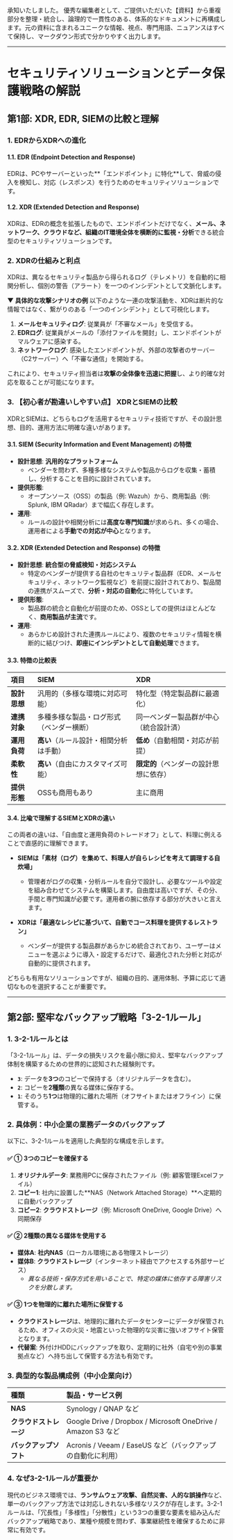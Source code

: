 承知いたしました。
優秀な編集者として、ご提供いただいた【資料】から重複部分を整理・統合し、論理的で一貫性のある、体系的なドキュメントに再構成します。元の資料に含まれるユニークな情報、視点、専門用語、ニュアンスはすべて保持し、マークダウン形式で分かりやすく出力します。

***

# セキュリティソリューションとデータ保護戦略の解説

## 第1部: XDR, EDR, SIEMの比較と理解

### 1. EDRからXDRへの進化

#### 1.1. EDR (Endpoint Detection and Response)
EDRは、PCやサーバーといった**「エンドポイント」に特化**して、脅威の侵入を検知し、対応（レスポンス）を行うためのセキュリティソリューションです。

#### 1.2. XDR (Extended Detection and Response)
XDRは、EDRの概念を拡張したもので、エンドポイントだけでなく、**メール、ネットワーク、クラウドなど、組織のIT環境全体を横断的に監視・分析**できる統合型のセキュリティソリューションです。

### 2. XDRの仕組みと利点

XDRは、異なるセキュリティ製品から得られるログ（テレメトリ）を自動的に相関分析し、個別の警告（アラート）を一つのインシデントとして文脈化します。

**▼ 具体的な攻撃シナリオの例**
以下のような一連の攻撃活動を、XDRは断片的な情報ではなく、繋がりのある「一つのインシデント」として可視化します。

1.  **メールセキュリティログ**: 従業員が「不審なメール」を受信する。
2.  **EDRログ**: 従業員がメールの「添付ファイルを開封」し、エンドポイントがマルウェアに感染する。
3.  **ネットワークログ**: 感染したエンドポイントが、外部の攻撃者のサーバー（C2サーバー）へ「不審な通信」を開始する。

これにより、セキュリティ担当者は**攻撃の全体像を迅速に把握**し、より的確な対応を取ることが可能になります。

### 3. 【初心者が勘違いしやすい点】 XDRとSIEMの比較

XDRとSIEMは、どちらもログを活用するセキュリティ技術ですが、その設計思想、目的、運用方法に明確な違いがあります。

#### 3.1. SIEM (Security Information and Event Management) の特徴
*   **設計思想**: **汎用的なプラットフォーム**
    *   ベンダーを問わず、多種多様なシステムや製品からログを収集・蓄積し、分析することを目的に設計されています。
*   **提供形態**:
    *   オープンソース（OSS）の製品（例: Wazuh）から、商用製品（例: Splunk, IBM QRadar）まで幅広く存在します。
*   **運用**:
    *   ルールの設計や相関分析には**高度な専門知識**が求められ、多くの場合、運用者による**手動での対応が中心**となります。

#### 3.2. XDR (Extended Detection and Response) の特徴
*   **設計思想**: **統合型の脅威検知・対応システム**
    *   特定のベンダーが提供する自社のセキュリティ製品群（EDR、メールセキュリティ、ネットワーク監視など）を前提に設計されており、製品間の連携がスムーズで、**分析・対応の自動化**に特化しています。
*   **提供形態**:
    *   製品群の統合と自動化が前提のため、OSSとしての提供はほとんどなく、**商用製品が主流**です。
*   **運用**:
    *   あらかじめ設計された連携ルールにより、複数のセキュリティ情報を横断的に結びつけ、**即座にインシデントとして自動処理**できます。

#### 3.3. 特徴の比較表

| 項目 | SIEM | XDR |
|:---|:---|:---|
| **設計思想** | 汎用的（多様な環境に対応可能） | 特化型（特定製品群に最適化） |
| **連携対象** | 多種多様な製品・ログ形式（ベンダー横断） | 同一ベンダー製品群が中心（統合設計済） |
| **運用負荷** | **高い**（ルール設計・相関分析は手動） | **低め**（自動相関・対応が前提） |
| **柔軟性** | **高い**（自由にカスタマイズ可能） | **限定的**（ベンダーの設計思想に依存） |
| **提供形態** | OSSも商用もあり | 主に商用 |

#### 3.4. 比喩で理解するSIEMとXDRの違い
この両者の違いは、「自由度と運用負荷のトレードオフ」として、料理に例えることで直感的に理解できます。

*   **SIEMは「素材（ログ）を集めて、料理人が自らレシピを考えて調理する自炊場」**
    *   管理者がログの収集・分析ルールを自分で設計し、必要なツールや設定を組み合わせてシステムを構築します。自由度は高いですが、その分、手間と専門知識が必要です。運用者の腕に依存する部分が大きいと言えます。

*   **XDRは「最適なレシピに基づいて、自動でコース料理を提供するレストラン」**
    *   ベンダーが提供する製品群があらかじめ統合されており、ユーザーはメニューを選ぶように導入・設定するだけで、最適化された分析と対応が自動的に提供されます。

どちらも有用なソリューションですが、組織の目的、運用体制、予算に応じて適切なものを選択することが重要です。

---

## 第2部: 堅牢なバックアップ戦略「3-2-1ルール」

### 1. 3-2-1ルールとは
「3-2-1ルール」は、データの損失リスクを最小限に抑え、堅牢なバックアップ体制を構築するための世界的に認知された経験則です。

*   **`3`**: データを**3つ**のコピーで保持する（オリジナルデータを含む）。
*   **`2`**: コピーを**2種類**の異なる媒体に保存する。
*   **`1`**: そのうち**1つ**は物理的に離れた場所（オフサイトまたはオフライン）に保管する。

### 2. 具体例：中小企業の業務データのバックアップ
以下に、3-2-1ルールを適用した典型的な構成を示します。

#### ✅ **① 3つのコピーを確保する**
1.  **オリジナルデータ**: 業務用PCに保存されたファイル（例: 顧客管理Excelファイル）
2.  **コピー1**: 社内に設置した**NAS（Network Attached Storage）**へ定期的に自動バックアップ
3.  **コピー2**: **クラウドストレージ**（例: Microsoft OneDrive, Google Drive）へ同期保存

#### ✅ **② 2種類の異なる媒体を使用する**
*   **媒体A**: **社内NAS**（ローカル環境にある物理ストレージ）
*   **媒体B**: **クラウドストレージ**（インターネット経由でアクセスする外部サービス）
    *   *異なる技術・保存方式を用いることで、特定の媒体に依存する障害リスクを分散します。*

#### ✅ **③ 1つを物理的に離れた場所に保管する**
*   **クラウドストレージ**は、地理的に離れたデータセンターにデータが保管されるため、オフィスの火災・地震といった物理的な災害に強いオフサイト保管となります。
*   **代替案**: 外付けHDDにバックアップを取り、定期的に社外（自宅や別の事業拠点など）へ持ち出して保管する方法も有効です。

### 3. 典型的な製品構成例（中小企業向け）

| 種類 | 製品・サービス例 |
|:---|:---|
| **NAS** | Synology / QNAP など |
| **クラウドストレージ** | Google Drive / Dropbox / Microsoft OneDrive / Amazon S3 など |
| **バックアップソフト** | Acronis / Veeam / EaseUS など（バックアップの自動化に利用） |

### 4. なぜ3-2-1ルールが重要か
現代のビジネス環境では、**ランサムウェア攻撃、自然災害、人的な誤操作**など、単一のバックアップ方法では対応しきれない多様なリスクが存在します。3-2-1ルールは、「冗長性」「多様性」「分散性」という3つの重要な要素を組み込んだバックアップ戦略であり、業種や規模を問わず、事業継続性を確保するために非常に有効です。